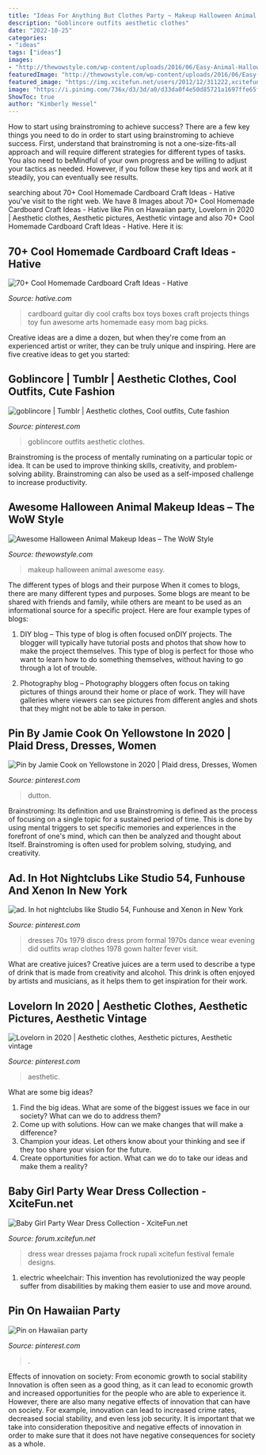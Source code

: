 ```yaml
---
title: "Ideas For Anything But Clothes Party ~ Makeup Halloween Animal Awesome Easy"
description: "Goblincore outfits aesthetic clothes"
date: "2022-10-25"
categories:
- "ideas"
tags: ["ideas"]
images:
- "http://thewowstyle.com/wp-content/uploads/2016/06/Easy-Animal-Halloween-Makeup.jpg"
featuredImage: "http://thewowstyle.com/wp-content/uploads/2016/06/Easy-Animal-Halloween-Makeup.jpg"
featured_image: "https://img.xcitefun.net/users/2012/12/311222,xcitefun-baby-girl-party-wear-dress-collection-12.jpg"
image: "https://i.pinimg.com/736x/d3/3d/a0/d33da0f4e50d85721a1697ffe65f784b.jpg"
ShowToc: true
author: "Kimberly Hessel"
---
```



How to start using brainstroming to achieve success?
There are a few key things you need to do in order to start using brainstroming to achieve success. First, understand that brainstroming is not a one-size-fits-all approach and will require different strategies for different types of tasks. You also need to beMindful of your own progress and be willing to adjust your tactics as needed. However, if you follow these key tips and work at it steadily, you can eventually see results.

	

		
searching about 70+ Cool Homemade Cardboard Craft Ideas - Hative you've visit to the right web. We have 8 Images about 70+ Cool Homemade Cardboard Craft Ideas - Hative like Pin on Hawaiian party, Lovelorn in 2020 | Aesthetic clothes, Aesthetic pictures, Aesthetic vintage and also 70+ Cool Homemade Cardboard Craft Ideas - Hative. Here it is:
		
    
## 70+ Cool Homemade Cardboard Craft Ideas - Hative

<img loading=lazy src="https://hative.com/wp-content/uploads/2014/04/cardboard-crafts/3-diy-cardboard-guitar.jpg" onerror="this.onerror=null;this.src='https://tse4.mm.bing.net/th?id=OIP.4GTcjW7jxPBf6ek8VoEF3wHaJ1&amp;pid=15.1';" alt="70+ Cool Homemade Cardboard Craft Ideas - Hative">

_Source: hative.com_

>cardboard guitar diy cool crafts box toys boxes craft projects things toy fun awesome arts homemade easy mom bag picks. 

	

Creative ideas are a dime a dozen, but when they're come from an experienced artist or writer, they can be truly unique and inspiring. Here are five creative ideas to get you started: 

    
## Goblincore | Tumblr | Aesthetic Clothes, Cool Outfits, Cute Fashion

<img loading=lazy src="https://i.pinimg.com/736x/e5/ad/ad/e5adad57b2dad05586fd252a69f3d1aa.jpg" onerror="this.onerror=null;this.src='https://tse1.mm.bing.net/th?id=OIP.VtjjcoFz_odQHYNgde5TIAHaJ3&amp;pid=15.1';" alt="goblincore | Tumblr | Aesthetic clothes, Cool outfits, Cute fashion">

_Source: pinterest.com_

>goblincore outfits aesthetic clothes. 

	

Brainstroming is the process of mentally ruminating on a particular topic or idea. It can be used to improve thinking skills, creativity, and problem-solving ability. Brainstroming can also be used as a self-imposed challenge to increase productivity.

    
## Awesome Halloween Animal Makeup Ideas – The WoW Style

<img loading=lazy src="http://thewowstyle.com/wp-content/uploads/2016/06/Easy-Animal-Halloween-Makeup.jpg" onerror="this.onerror=null;this.src='https://tse2.mm.bing.net/th?id=OIP.nNLMtnA0Qpd_bYI-KolzBwHaK3&amp;pid=15.1';" alt="Awesome Halloween Animal Makeup Ideas – The WoW Style">

_Source: thewowstyle.com_

>makeup halloween animal awesome easy. 

	

The different types of blogs and their purpose
When it comes to blogs, there are many different types and purposes. Some blogs are meant to be shared with friends and family, while others are meant to be used as an informational source for a specific project. Here are four example types of blogs: 
1. DIY blog – This type of blog is often focused onDIY projects. The blogger will typically have tutorial posts and photos that show how to make the project themselves. This type of blog is perfect for those who want to learn how to do something themselves, without having to go through a lot of trouble. 

2. Photography blog – Photography bloggers often focus on taking pictures of things around their home or place of work. They will have galleries where viewers can see pictures from different angles and shots that they might not be able to take in person.

    
## Pin By Jamie Cook On Yellowstone In 2020 | Plaid Dress, Dresses, Women

<img loading=lazy src="https://i.pinimg.com/736x/11/d3/6b/11d36b0f7fc3a1906a9c3f983138d6d9.jpg" onerror="this.onerror=null;this.src='https://tse3.mm.bing.net/th?id=OIP.yxGGci-BzeE5CtJB3CjQiQAAAA&amp;pid=15.1';" alt="Pin by Jamie Cook on Yellowstone in 2020 | Plaid dress, Dresses, Women">

_Source: pinterest.com_

>dutton. 

	

Brainstroming: Its definition and use
Brainstroming is defined as the process of focusing on a single topic for a sustained period of time. This is done by using mental triggers to set specific memories and experiences in the forefront of one's mind, which can then be analyzed and thought about Itself. Brainstroming is often used for problem solving, studying, and creativity.

    
## Ad. In Hot Nightclubs Like Studio 54, Funhouse And Xenon In New York

<img loading=lazy src="https://i.pinimg.com/736x/34/9e/91/349e91da5f21e9946f29858bfe8416fc.jpg" onerror="this.onerror=null;this.src='https://tse4.mm.bing.net/th?id=OIP.ozQXi1nfd_92JP7eq87s0gHaO4&amp;pid=15.1';" alt="ad. In hot nightclubs like Studio 54, Funhouse and Xenon in New York">

_Source: pinterest.com_

>dresses 70s 1979 disco dress prom formal 1970s dance wear evening did outfits wrap clothes 1978 gown halter fever visit. 

	

What are creative juices?
Creative juices are a term used to describe a type of drink that is made from creativity and alcohol. This drink is often enjoyed by artists and musicians, as it helps them to get inspiration for their work.

    
## Lovelorn In 2020 | Aesthetic Clothes, Aesthetic Pictures, Aesthetic Vintage

<img loading=lazy src="https://i.pinimg.com/736x/99/f7/5d/99f75d1c47c6fe4d07c8ece2a8ff72ec.jpg" onerror="this.onerror=null;this.src='https://tse3.mm.bing.net/th?id=OIP.EfmONxR04PkdUEYpnYm87AHaLH&amp;pid=15.1';" alt="Lovelorn in 2020 | Aesthetic clothes, Aesthetic pictures, Aesthetic vintage">

_Source: pinterest.com_

>aesthetic. 

	

What are some big ideas?
1. Find the big ideas. What are some of the biggest issues we face in our society? What can we do to address them?
2. Come up with solutions. How can we make changes that will make a difference?
3. Champion your ideas. Let others know about your thinking and see if they too share your vision for the future.
4. Create opportunities for action. What can we do to take our ideas and make them a reality?

    
## Baby Girl Party Wear Dress Collection - XciteFun.net

<img loading=lazy src="https://img.xcitefun.net/users/2012/12/311222,xcitefun-baby-girl-party-wear-dress-collection-12.jpg" onerror="this.onerror=null;this.src='https://tse2.mm.bing.net/th?id=OIP.kke2zCcGPV0QRIJ5CFEq3gHaLH&amp;pid=15.1';" alt="Baby Girl Party Wear Dress Collection - XciteFun.net">

_Source: forum.xcitefun.net_

>dress wear dresses pajama frock rupali xcitefun festival female designs. 

	

1) electric wheelchair: This invention has revolutionized the way people suffer from disabilities by making them easier to use and move around.

    
## Pin On Hawaiian Party

<img loading=lazy src="https://i.pinimg.com/736x/d3/3d/a0/d33da0f4e50d85721a1697ffe65f784b.jpg" onerror="this.onerror=null;this.src='https://tse2.mm.bing.net/th?id=OIP.0kfyyokmUcfLLAljMx-TggHaJ3&amp;pid=15.1';" alt="Pin on Hawaiian party">

_Source: pinterest.com_

>. 

	

Effects of innovation on society: From economic growth to social stability
Innovation is often seen as a good thing, as it can lead to economic growth and increased opportunities for the people who are able to experience it. However, there are also many negative effects of innovation that can have on society. For example, innovation can lead to increased crime rates, decreased social stability, and even less job security. It is important that we take into consideration thepositive and negative effects of innovation in order to make sure that it does not have negative consequences for society as a whole.

